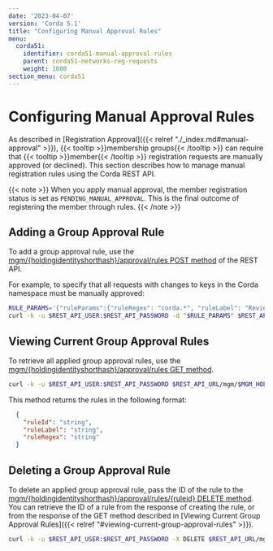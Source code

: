 ```yaml
---
date: '2023-04-07'
version: 'Corda 5.1'
title: "Configuring Manual Approval Rules"
menu:
  corda51:
    identifier: corda51-manual-approval-rules
    parent: corda51-networks-reg-requests
    weight: 1000
section_menu: corda51
---
```

# Configuring Manual Approval Rules

As described in [Registration Approval]({{< relref "./_index.md#manual-approval" >}}), {{< tooltip >}}membership groups{{< /tooltip >}} can require that {{< tooltip >}}member{{< /tooltip >}} registration requests are manually approved (or declined). This section describes how to manage manual registration rules using the Corda REST API.

{{< note >}}
When you apply manual approval, the member registration status is set as `PENDING_MANUAL_APPROVAL`. This is the final outcome of registering the member through rules.
{{< /note >}}

## Adding a Group Approval Rule

To add a group approval rule, use the [mgm/{holdingidentityshorthash}/approval/rules POST method](../../../reference/rest-api/openapi.html#tag/MGM-API/operation/post_mgm__holdingidentityshorthash__approval_rules) of the REST API.

For example, to specify that all requests with changes to keys in the Corda namespace must be manually approved:

```bash
RULE_PARAMS='{"ruleParams":{"ruleRegex": "corda.*", "ruleLabel": "Review all changes to keys in the Corda namespace"}}'
curl -k -u $REST_API_USER:$REST_API_PASSWORD -d "$RULE_PARAMS" $REST_API_URL/mgm/$MGM_HOLDING_ID/approval/rules
```

## Viewing Current Group Approval Rules

To retrieve all applied group approval rules, use the [mgm/{holdingidentityshorthash}/approval/rules GET method](../../../reference/rest-api/openapi.html#tag/MGM-API/operation/get_mgm__holdingidentityshorthash__approval_rules).

```bash
curl -k -u $REST_API_USER:$REST_API_PASSWORD $REST_API_URL/mgm/$MGM_HOLDING_ID/approval/rules
```

This method returns the rules in the following format:
```JSON
  {
    "ruleId": "string",
    "ruleLabel": "string",
    "ruleRegex": "string"
  }
```

## Deleting a Group Approval Rule

To delete an applied group approval rule, pass the ID of the rule to the [mgm/{holdingidentityshorthash}/approval/rules/{ruleid} DELETE method](../../../reference/rest-api/openapi.html#tag/MGM-API/operation/delete_mgm__holdingidentityshorthash__approval_rules__ruleid_). You can retrieve the ID of a rule from the response of creating the rule, or from the response of the GET method described in [Viewing Current Group Approval Rules]({{< relref "#viewing-current-group-approval-rules" >}}).

```bash
curl -k -u $REST_API_USER:$REST_API_PASSWORD -X DELETE $REST_API_URL/mgm/$MGM_HOLDING_ID/approval/rules/<RULE_ID>
```
